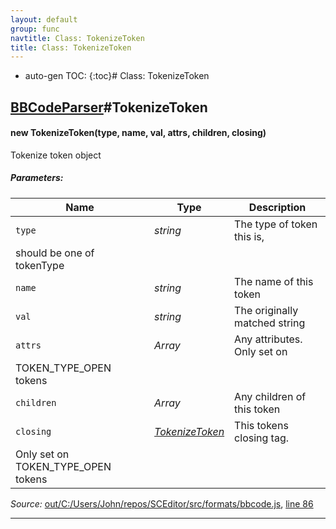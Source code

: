 ```yaml
---
layout: default
group: func
navtitle: Class: TokenizeToken
title: Class: TokenizeToken
---
```

* auto-gen TOC:
{:toc}# Class: TokenizeToken

## [BBCodeParser](BBCodeParser.md)#TokenizeToken

#### new TokenizeToken(type, name, val, attrs, children, closing)

Tokenize token object

##### Parameters:

|Name|Type|Description|
|----|----|-----------|
|`type`|*string*|The type of token this is,
                      should be one of tokenType|
|`name`|*string*|The name of this token|
|`val`|*string*|The originally matched string|
|`attrs`|*Array*|Any attributes. Only set on
                      TOKEN_TYPE_OPEN tokens|
|`children`|*Array*|Any children of this token|
|`closing`|*[TokenizeToken](TokenizeToken.md)*|This tokens closing tag.
                                Only set on TOKEN_TYPE_OPEN tokens|

*Source:*
[out/C:/Users/John/repos/SCEditor/src/formats/bbcode.js](out/C:/Users/John/repos/SCEditor/src/formats/bbcode.js), [line 86](out/C:/Users/John/repos/SCEditor/src/formats/bbcode.js#L86)

---------------
